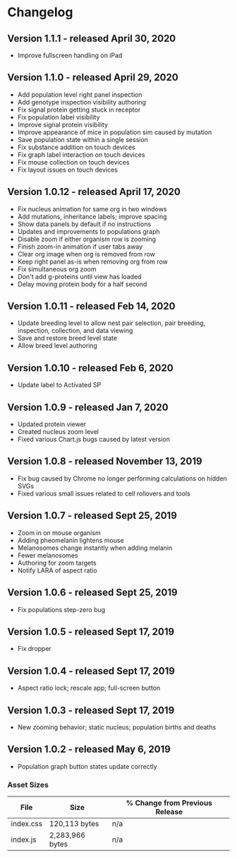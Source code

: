 # Changelog
## Version 1.1.1 - released April 30, 2020

- Improve fullscreen handling on iPad

## Version 1.1.0 - released April 29, 2020

- Add population level right panel inspection
- Add genotype inspection visibility authoring
- Fix signal protein getting stuck in receptor
- Fix population label visibility
- Improve signal protein visibility
- Improve appearance of mice in population sim caused by mutation
- Save population state within a single session
- Fix substance addition on touch devices
- Fix graph label interaction on touch devices
- Fix mouse collection on touch devices
- Fix layout issues on touch devices

## Version 1.0.12 - released April 17, 2020

- Fix nucleus animation for same org in two windows
- Add mutations, inheritance labels; improve spacing
- Show data panels by default if no instructions
- Updates and improvements to populations graph
- Disable zoom if either organism row is zooming
- Finish zoom-in animation if user tabs away
- Clear org image when org is removed from row
- Keep right panel as-is when removing org from row
- Fix simultaneous org zoom
- Don't add g-proteins until view has loaded
- Delay moving protein body for a half second

## Version 1.0.11 - released Feb 14, 2020

- Update breeding level to allow nest pair selection, pair breeding, inspection, collection, and data viewing
- Save and restore breed level state
- Allow breed level authoring

## Version 1.0.10 - released Feb 6, 2020

- Update label to Activated SP

## Version 1.0.9 - released Jan 7, 2020

- Updated protein viewer
- Created nucleus zoom level
- Fixed various Chart.js bugs caused by latest version

## Version 1.0.8 - released November 13, 2019

- Fix bug caused by Chrome no longer performing calculations on hidden SVGs
- Fixed various small issues related to cell rollovers and tools

## Version 1.0.7 - released Sept 25, 2019

- Zoom in on mouse organism
- Adding pheomelanin lightens mouse
- Melanosomes change instantly when adding melanin
- Fewer melanosomes
- Authoring for zoom targets
- Notify LARA of aspect ratio


## Version 1.0.6 - released Sept 25, 2019

- Fix populations step-zero bug

## Version 1.0.5 - released Sept 17, 2019

- Fix dropper

## Version 1.0.4 - released Sept 17, 2019

- Aspect ratio lock; rescale app; full-screen button

## Version 1.0.3 - released Sept 17, 2019

- New zooming behavior; static nucleus; population births and deaths

## Version 1.0.2 - released May 6, 2019

- Population graph button states update correctly

### Asset Sizes

| File | Size | % Change from Previous Release |
|---|---|---|
| index.css | 120,113 bytes | n/a |
| index.js | 2,283,966 bytes | n/a |